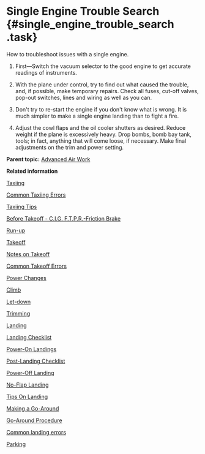 # Single Engine Trouble Search {#single_engine_trouble_search .task}

How to troubleshoot issues with a single engine.

1.  First—Switch the vacuum selector to the good engine to get accurate readings of instruments.

2.  With the plane under control, try to find out what caused the trouble, and, if possible, make temporary repairs. Check all fuses, cut-off valves, pop-out switches, lines and wiring as well as you can.

3.  Don't try to re-start the engine if you don't know what is wrong. It is much simpler to make a single engine landing than to fight a fire.

4.  Adjust the cowl flaps and the oil cooler shutters as desired. Reduce weight if the plane is excessively heavy. Drop bombs, bomb bay tank, tools; in fact, anything that will come loose, if necessary. Make final adjustments on the trim and power setting.


**Parent topic:** [Advanced Air Work](../topics/advanced_air_work.md)

**Related information**  


[Taxiing](../topics/taxiing.md)

[Common Taxiing Errors](../topics/common_taxiing_errors.md)

[Taxiing Tips](../topics/taxiing_tips.md)

[Before Takeoff - C.I.G. F.T.P.R.-Friction Brake](../topics/before_takeoff_c.i.g.f.t.p.r._friction_brake.md)

[Run-up](../topics/run_up.md)

[Takeoff](../topics/takeoff.md)

[Notes on Takeoff](../topics/notes_on_takeoff.md)

[Common Takeoff Errors](../topics/common_takeoff_errors.md)

[Power Changes](../topics/power_changes.md)

[Climb](../topics/climb.md)

[Let-down](../topics/let_down.md)

[Trimming](../topics/trimming.md)

[Landing](../topics/landing.md)

[Landing Checklist](../topics/landing_checklist.md)

[Power-On Landings](../topics/power_on_landings.md)

[Post-Landing Checklist](../topics/post_landing_checklist.md)

[Power-Off Landing](../topics/power_off_landing.md)

[No-Flap Landing](../topics/no_flap_landing.md)

[Tips On Landing](../topics/tips_on_landing.md)

[Making a Go-Around](../topics/making_a_go_around.md)

[Go-Around Procedure](../topics/go_around_procedure.md)

[Common landing errors](../topics/common_landing_errors.md)

[Parking](../topics/parking.md)

